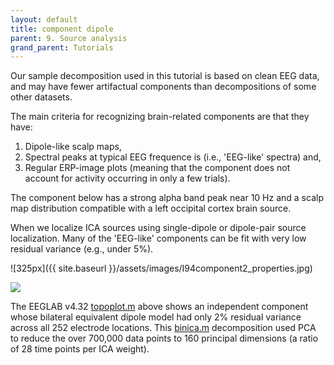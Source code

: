 ```yaml
---
layout: default
title: component dipole
parent: 9. Source analysis
grand_parent: Tutorials
---
```


Our sample
decomposition used in this tutorial is based on clean EEG data, and may
have fewer artifactual components than decompositions of some other
datasets. 

The main criteria for recognizing brain-related components
are that they have:

1.  Dipole-like scalp maps,
2.  Spectral peaks at typical EEG frequence is (i.e., 'EEG-like'
    spectra) and,
3.  Regular ERP-image plots (meaning that the component does not account
    for activity occurring in only a few trials).

The component below has a strong alpha band peak near 10 Hz and a scalp
map distribution compatible with a left occipital cortex brain source.

When we localize ICA sources using single-dipole or dipole-pair source
localization. Many of the 'EEG-like' components can be fit with very low
residual variance (e.g., under 5%). 

![325px]({{ site.baseurl }}/assets/images/I94component2_properties.jpg)
 


<img src="https://sccn.github.io/assets/images/Comp252.jpg">



The EEGLAB v4.32 <a href="http://sccn.ucsd.edu/eeglab/locatefile.php?file=topoplot.m">topoplot.m</a> above shows an independent
component whose bilateral equivalent dipole model had only 2% residual
variance across all 252 electrode locations. This <a href="http://sccn.ucsd.edu/eeglab/locatefile.php?file=binica.m">binica.m</a>
decomposition used PCA to reduce the over 700,000 data points to 160
principal dimensions (a ratio of 28 time points per ICA weight).

</details>